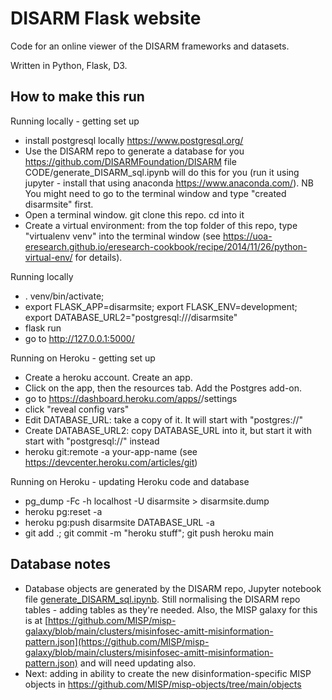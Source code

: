 # DISARM Flask website
Code for an online viewer of the DISARM frameworks and datasets. 

Written in Python, Flask, D3. 

## How to make this run

Running locally - getting set up

* install postgresql locally https://www.postgresql.org/
* Use the DISARM repo to generate a database for you https://github.com/DISARMFoundation/DISARM file CODE/generate_DISARM_sql.ipynb will do this for you (run it using jupyter - install that using anaconda https://www.anaconda.com/). NB You might need to go to the terminal window and type "created disarmsite" first. 
* Open a terminal window.  git clone this repo. cd into it 
* Create a virtual environment: from the top folder of this repo, type "virtualenv venv" into the terminal window (see https://uoa-eresearch.github.io/eresearch-cookbook/recipe/2014/11/26/python-virtual-env/ for details).

Running locally

* . venv/bin/activate; 
* export FLASK_APP=disarmsite; export FLASK_ENV=development; export DATABASE_URL2="postgresql:///disarmsite"
* flask run
* go to http://127.0.0.1:5000/


Running on Heroku - getting set up

* Create a heroku account. Create an app. 
* Click on the app, then the resources tab. Add the Postgres add-on.  
* go to https://dashboard.heroku.com/apps/<your heroku app name>/settings
* click "reveal config vars"
* Edit DATABASE_URL: take a copy of it. It will start with "postgres://"
* Create DATABASE_URL2: copy DATABASE_URL into it, but start it with start with "postgresql://" instead
* heroku git:remote -a your-app-name (see https://devcenter.heroku.com/articles/git)

Running on Heroku - updating Heroku code and database

* pg_dump -Fc -h localhost -U <yourdatabaseusername> disarmsite > disarmsite.dump  
* heroku pg:reset -a <your heroku app name>   
* heroku pg:push disarmsite DATABASE_URL -a <your heroku app name> 
* git add .; git commit -m "heroku stuff"; git push heroku main


## Database notes

* Database objects are generated by the DISARM repo, Jupyter notebook file [generate_DISARM_sql.ipynb](https://github.com/DISARMFoundation/DISARM/blob/main/CODE/generate_DISARM_sql.ipynb).  Still normalising the DISARM repo tables - adding tables as they're needed. Also, the MISP galaxy for this is at [https://github.com/MISP/misp-galaxy/blob/main/clusters/misinfosec-amitt-misinformation-pattern.json](https://github.com/MISP/misp-galaxy/blob/main/clusters/misinfosec-amitt-misinformation-pattern.json) and will need updating also. 
* Next: adding in ability to create the new disinformation-specific MISP objects in https://github.com/MISP/misp-objects/tree/main/objects
